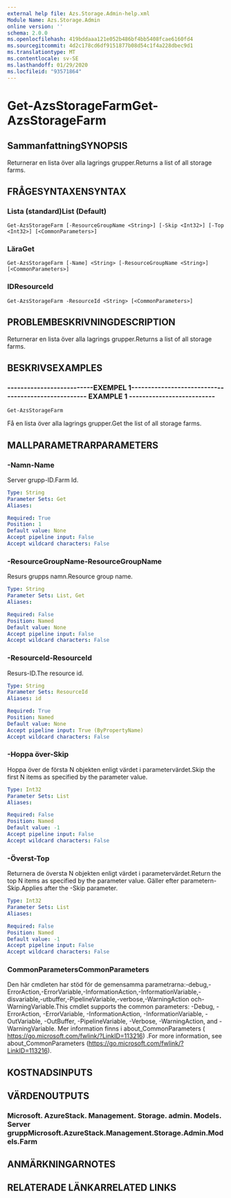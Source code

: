```yaml
---
external help file: Azs.Storage.Admin-help.xml
Module Name: Azs.Storage.Admin
online version: ''
schema: 2.0.0
ms.openlocfilehash: 419bddaaa121e052b486bf4bb5408fcae6160fd4
ms.sourcegitcommit: 4d2c178cd6df9151877b08d54c1f4a228dbec9d1
ms.translationtype: MT
ms.contentlocale: sv-SE
ms.lasthandoff: 01/29/2020
ms.locfileid: "93571864"
---
```

# <span data-ttu-id="0ba39-101">Get-AzsStorageFarm</span><span class="sxs-lookup"><span data-stu-id="0ba39-101">Get-AzsStorageFarm</span></span>

## <span data-ttu-id="0ba39-102">Sammanfattning</span><span class="sxs-lookup"><span data-stu-id="0ba39-102">SYNOPSIS</span></span>
<span data-ttu-id="0ba39-103">Returnerar en lista över alla lagrings grupper.</span><span class="sxs-lookup"><span data-stu-id="0ba39-103">Returns a list of all storage farms.</span></span>

## <span data-ttu-id="0ba39-104">FRÅGESYNTAXEN</span><span class="sxs-lookup"><span data-stu-id="0ba39-104">SYNTAX</span></span>

### <span data-ttu-id="0ba39-105">Lista (standard)</span><span class="sxs-lookup"><span data-stu-id="0ba39-105">List (Default)</span></span>
```
Get-AzsStorageFarm [-ResourceGroupName <String>] [-Skip <Int32>] [-Top <Int32>] [<CommonParameters>]
```

### <span data-ttu-id="0ba39-106">Lära</span><span class="sxs-lookup"><span data-stu-id="0ba39-106">Get</span></span>
```
Get-AzsStorageFarm [-Name] <String> [-ResourceGroupName <String>] [<CommonParameters>]
```

### <span data-ttu-id="0ba39-107">ID</span><span class="sxs-lookup"><span data-stu-id="0ba39-107">ResourceId</span></span>
```
Get-AzsStorageFarm -ResourceId <String> [<CommonParameters>]
```

## <span data-ttu-id="0ba39-108">PROBLEMBESKRIVNING</span><span class="sxs-lookup"><span data-stu-id="0ba39-108">DESCRIPTION</span></span>
<span data-ttu-id="0ba39-109">Returnerar en lista över alla lagrings grupper.</span><span class="sxs-lookup"><span data-stu-id="0ba39-109">Returns a list of all storage farms.</span></span>

## <span data-ttu-id="0ba39-110">BESKRIVS</span><span class="sxs-lookup"><span data-stu-id="0ba39-110">EXAMPLES</span></span>

### <span data-ttu-id="0ba39-111">--------------------------EXEMPEL 1--------------------------</span><span class="sxs-lookup"><span data-stu-id="0ba39-111">-------------------------- EXAMPLE 1 --------------------------</span></span>
```
Get-AzsStorageFarm
```

<span data-ttu-id="0ba39-112">Få en lista över alla lagrings grupper.</span><span class="sxs-lookup"><span data-stu-id="0ba39-112">Get the list of all storage farms.</span></span>

## <span data-ttu-id="0ba39-113">MALLPARAMETRAR</span><span class="sxs-lookup"><span data-stu-id="0ba39-113">PARAMETERS</span></span>

### <span data-ttu-id="0ba39-114">-Namn</span><span class="sxs-lookup"><span data-stu-id="0ba39-114">-Name</span></span>
<span data-ttu-id="0ba39-115">Server grupp-ID.</span><span class="sxs-lookup"><span data-stu-id="0ba39-115">Farm Id.</span></span>

```yaml
Type: String
Parameter Sets: Get
Aliases: 

Required: True
Position: 1
Default value: None
Accept pipeline input: False
Accept wildcard characters: False
```

### <span data-ttu-id="0ba39-116">-ResourceGroupName</span><span class="sxs-lookup"><span data-stu-id="0ba39-116">-ResourceGroupName</span></span>
<span data-ttu-id="0ba39-117">Resurs grupps namn.</span><span class="sxs-lookup"><span data-stu-id="0ba39-117">Resource group name.</span></span>

```yaml
Type: String
Parameter Sets: List, Get
Aliases: 

Required: False
Position: Named
Default value: None
Accept pipeline input: False
Accept wildcard characters: False
```

### <span data-ttu-id="0ba39-118">-ResourceId</span><span class="sxs-lookup"><span data-stu-id="0ba39-118">-ResourceId</span></span>
<span data-ttu-id="0ba39-119">Resurs-ID.</span><span class="sxs-lookup"><span data-stu-id="0ba39-119">The resource id.</span></span>

```yaml
Type: String
Parameter Sets: ResourceId
Aliases: id

Required: True
Position: Named
Default value: None
Accept pipeline input: True (ByPropertyName)
Accept wildcard characters: False
```

### <span data-ttu-id="0ba39-120">-Hoppa över</span><span class="sxs-lookup"><span data-stu-id="0ba39-120">-Skip</span></span>
<span data-ttu-id="0ba39-121">Hoppa över de första N objekten enligt värdet i parametervärdet.</span><span class="sxs-lookup"><span data-stu-id="0ba39-121">Skip the first N items as specified by the parameter value.</span></span>

```yaml
Type: Int32
Parameter Sets: List
Aliases: 

Required: False
Position: Named
Default value: -1
Accept pipeline input: False
Accept wildcard characters: False
```

### <span data-ttu-id="0ba39-122">-Överst</span><span class="sxs-lookup"><span data-stu-id="0ba39-122">-Top</span></span>
<span data-ttu-id="0ba39-123">Returnera de översta N objekten enligt värdet i parametervärdet.</span><span class="sxs-lookup"><span data-stu-id="0ba39-123">Return the top N items as specified by the parameter value.</span></span>
<span data-ttu-id="0ba39-124">Gäller efter parametern-Skip.</span><span class="sxs-lookup"><span data-stu-id="0ba39-124">Applies after the -Skip parameter.</span></span>

```yaml
Type: Int32
Parameter Sets: List
Aliases: 

Required: False
Position: Named
Default value: -1
Accept pipeline input: False
Accept wildcard characters: False
```

### <span data-ttu-id="0ba39-125">CommonParameters</span><span class="sxs-lookup"><span data-stu-id="0ba39-125">CommonParameters</span></span>
<span data-ttu-id="0ba39-126">Den här cmdleten har stöd för de gemensamma parametrarna:-debug,-ErrorAction,-ErrorVariable,-InformationAction,-InformationVariable,-disvariable,-utbuffer,-PipelineVariable,-verbose,-WarningAction och-WarningVariable.</span><span class="sxs-lookup"><span data-stu-id="0ba39-126">This cmdlet supports the common parameters: -Debug, -ErrorAction, -ErrorVariable, -InformationAction, -InformationVariable, -OutVariable, -OutBuffer, -PipelineVariable, -Verbose, -WarningAction, and -WarningVariable.</span></span> <span data-ttu-id="0ba39-127">Mer information finns i about_CommonParameters ( https://go.microsoft.com/fwlink/?LinkID=113216) .</span><span class="sxs-lookup"><span data-stu-id="0ba39-127">For more information, see about_CommonParameters (https://go.microsoft.com/fwlink/?LinkID=113216).</span></span>

## <span data-ttu-id="0ba39-128">KOSTNADS</span><span class="sxs-lookup"><span data-stu-id="0ba39-128">INPUTS</span></span>

## <span data-ttu-id="0ba39-129">VÄRDEN</span><span class="sxs-lookup"><span data-stu-id="0ba39-129">OUTPUTS</span></span>

### <span data-ttu-id="0ba39-130">Microsoft. AzureStack. Management. Storage. admin. Models. Server grupp</span><span class="sxs-lookup"><span data-stu-id="0ba39-130">Microsoft.AzureStack.Management.Storage.Admin.Models.Farm</span></span>

## <span data-ttu-id="0ba39-131">ANMÄRKNINGAR</span><span class="sxs-lookup"><span data-stu-id="0ba39-131">NOTES</span></span>

## <span data-ttu-id="0ba39-132">RELATERADE LÄNKAR</span><span class="sxs-lookup"><span data-stu-id="0ba39-132">RELATED LINKS</span></span>

